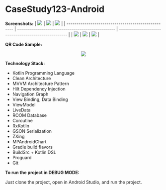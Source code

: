 # CaseStudy123-Android

**Screenshots:**
| <img src="docs/screenshots/home.jpg">               | <img src="docs/screenshots/qris_transaction.jpg"> | <img src="docs/screenshots/transaction_success.jpg"> |
| --------------------------------------------------- | ------------------------------------------------- | ---------------------------------------------------- |
| <img src="docs/screenshots/transaction_failed.jpg"> | <img src="docs/screenshots/history.jpg">          | <img src="docs/screenshots/chart.jpg">               |

**QR Code Sample:**
<p align="center">
  <img src="docs/qr_code_sample.png">
</p>

**Technology Stack:**
- Kotlin Programming Language
- Clean Architecture
- MVVM Architecture Pattern
- Hilt Dependency Injection
- Navigation Graph
- View Binding, Data Binding
- ViewModel
- LiveData
- ROOM Database
- Coroutine
- RxKotlin
- GSON Serialization
- ZXing
- MPAndroidChart
- Gradle build flavors
- BuildSrc + Kotlin DSL
- Proguard
- Git

**To run the project in DEBUG MODE:**

Just clone the project, open in Android Studio, and run the project.
